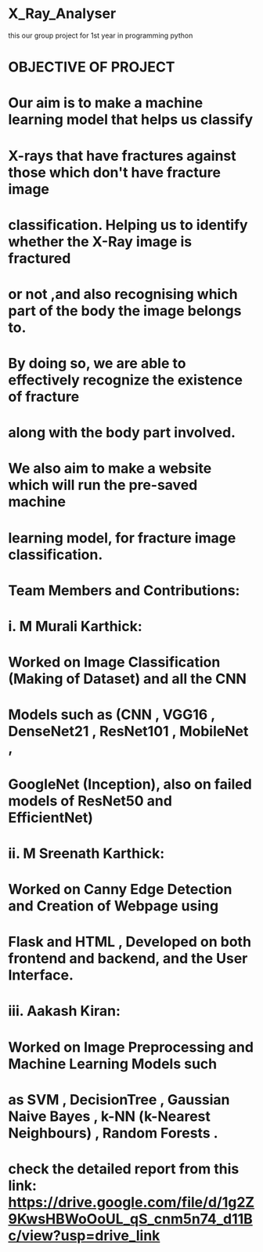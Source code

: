 # X_Ray_Analyser
 this our group project for 1st year in programming python

# OBJECTIVE OF PROJECT
# Our aim is to make a machine learning model that helps us classify
# X-rays that have fractures against those which don't have fracture image
# classification. Helping us to identify whether the X-Ray image is fractured
# or not ,and also recognising which part of the body the image belongs to.
# By doing so, we are able to effectively recognize the existence of fracture
# along with the body part involved.

# We also aim to make a website which will run the pre-saved machine
# learning model, for fracture image classification.

# Team Members and Contributions:

# i. M Murali Karthick:
# Worked on Image Classification (Making of Dataset) and all the CNN
# Models such as (CNN , VGG16 , DenseNet21 , ResNet101 , MobileNet ,
# GoogleNet (Inception), also on failed models of ResNet50 and EfficientNet)

# ii. M Sreenath Karthick:
# Worked on Canny Edge Detection and Creation of Webpage using
# Flask and HTML , Developed on both frontend and backend, and the User Interface.

# iii. Aakash Kiran:
# Worked on Image Preprocessing and Machine Learning Models such
# as SVM , DecisionTree , Gaussian Naive Bayes , k-NN (k-Nearest Neighbours) , Random Forests .

# check the detailed report from this link: https://drive.google.com/file/d/1g2Z9KwsHBWoOoUL_qS_cnm5n74_d11Bc/view?usp=drive_link
